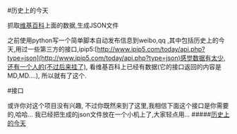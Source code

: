 #历史上的今天

抓取[维基百科](https://zh.wikipedia.org/zh-cn/%E5%8E%86%E5%8F%B2%E4%B8%8A%E7%9A%84%E4%BB%8A%E5%A4%A9)上面的数据,生成JSON文件

之前使用python写一个简单脚本自动发布信息到weibo,qq ,其中包括历史上的今天,用过一些第三方的接口,ipip5:[http://www.ipip5.com/today/api.php?type=json](http://www.ipip5.com/today/api.php?type=json)感觉数据有太少,还有一个人的(不过后来挂了), 看维基百科上已经有数据(它的接口返回的内容是MD,MD....), 所以就有了这个.

#接口

或许你对这个项目没有兴趣, 不过你既然来到了这里,我相信下面这个接口是你需要的,哈哈...   我已经把生成的json文件放在一个小机上了,大家轻点用...
#####[历史上的今天](http://history.lifetime.photo:81/api/history)
